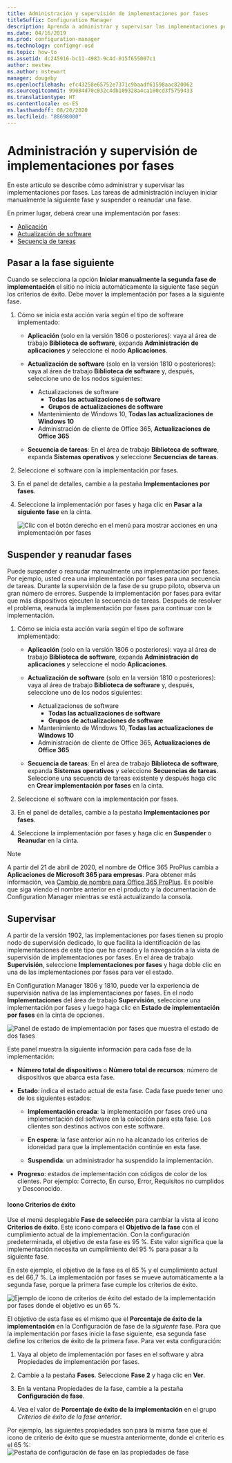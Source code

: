```yaml
---
title: Administración y supervisión de implementaciones por fases
titleSuffix: Configuration Manager
description: Aprenda a administrar y supervisar las implementaciones por fases para el software en Configuration Manager.
ms.date: 04/16/2019
ms.prod: configuration-manager
ms.technology: configmgr-osd
ms.topic: how-to
ms.assetid: dc245916-bc11-4983-9c4d-015f655007c1
author: mestew
ms.author: mstewart
manager: dougeby
ms.openlocfilehash: efc43258e65752e7371c9baadf61598aac820062
ms.sourcegitcommit: 99084d70c032c4db109328a4ca100cd3f5759433
ms.translationtype: HT
ms.contentlocale: es-ES
ms.lasthandoff: 08/20/2020
ms.locfileid: "88698000"
---
```

# <a name="manage-and-monitor-phased-deployments"></a>Administración y supervisión de implementaciones por fases

En este artículo se describe cómo administrar y supervisar las implementaciones por fases. Las tareas de administración incluyen iniciar manualmente la siguiente fase y suspender o reanudar una fase. 

En primer lugar, deberá crear una implementación por fases: 
- [Aplicación](create-phased-deployment-for-task-sequence.md?toc=/mem/configmgr/apps/toc.json&bc=/mem/configmgr/apps/breadcrumb/toc.json)  
- [Actualización de software](create-phased-deployment-for-task-sequence.md?toc=/mem/configmgr/sum/toc.json&bc=/mem/configmgr/sum/breadcrumb/toc.json)  
- [Secuencia de tareas](create-phased-deployment-for-task-sequence.md)  



## <a name="move-to-the-next-phase"></a><a name="bkmk_move"></a> Pasar a la fase siguiente

Cuando se selecciona la opción **Iniciar manualmente la segunda fase de implementación** el sitio no inicia automáticamente la siguiente fase según los criterios de éxito. Debe mover la implementación por fases a la siguiente fase.  

1. Cómo se inicia esta acción varía según el tipo de software implementado:  

    - **Aplicación** (solo en la versión 1806 o posteriores): vaya al área de trabajo **Biblioteca de software**, expanda **Administración de aplicaciones** y seleccione el nodo **Aplicaciones**.   

    - **Actualización de software** (solo en la versión 1810 o posteriores): vaya al área de trabajo **Biblioteca de software** y, después, seleccione uno de los nodos siguientes:    
        - Actualizaciones de software  
            - **Todas las actualizaciones de software**  
            - **Grupos de actualizaciones de software**   
        - Mantenimiento de Windows 10, **Todas las actualizaciones de Windows 10**  
        - Administración de cliente de Office 365, **Actualizaciones de Office 365**  

    - **Secuencia de tareas**: En el área de trabajo **Biblioteca de software**, expanda **Sistemas operativos** y seleccione **Secuencias de tareas**.   

2. Seleccione el software con la implementación por fases.  

3. En el panel de detalles, cambie a la pestaña **Implementaciones por fases**.  

4. Seleccione la implementación por fases y haga clic en **Pasar a la siguiente fase** en la cinta.  

    ![Clic con el botón derecho en el menú para mostrar acciones en una implementación por fases](media/Suspend-phased-deployment.PNG)



## <a name="suspend-and-resume-phases"></a><a name="bkmk_suspend"></a> Suspender y reanudar fases 

Puede suspender o reanudar manualmente una implementación por fases. Por ejemplo, usted crea una implementación por fases para una secuencia de tareas. Durante la supervisión de la fase de su grupo piloto, observa un gran número de errores. Suspende la implementación por fases para evitar que más dispositivos ejecuten la secuencia de tareas. Después de resolver el problema, reanuda la implementación por fases para continuar con la implementación. 

1. Cómo se inicia esta acción varía según el tipo de software implementado:  

    - **Aplicación** (solo en la versión 1806 o posteriores): vaya al área de trabajo **Biblioteca de software**, expanda **Administración de aplicaciones** y seleccione el nodo **Aplicaciones**.   

    - **Actualización de software** (solo en la versión 1810 o posteriores): vaya al área de trabajo **Biblioteca de software** y, después, seleccione uno de los nodos siguientes:    
        - Actualizaciones de software  
            - **Todas las actualizaciones de software**  
            - **Grupos de actualizaciones de software**   
        - Mantenimiento de Windows 10, **Todas las actualizaciones de Windows 10**  
        - Administración de cliente de Office 365, **Actualizaciones de Office 365**  

    - **Secuencia de tareas**: En el área de trabajo **Biblioteca de software**, expanda **Sistemas operativos** y seleccione **Secuencias de tareas**. Seleccione una secuencia de tareas existente y después haga clic en **Crear implementación por fases** en la cinta.  

2. Seleccione el software con la implementación por fases.  

3. En el panel de detalles, cambie a la pestaña **Implementaciones por fases**.  

4. Seleccione la implementación por fases y haga clic en **Suspender** o **Reanudar** en la cinta. 

> [!NOTE]
> A partir del 21 de abril de 2020, el nombre de Office 365 ProPlus cambia a **Aplicaciones de Microsoft 365 para empresas**. Para obtener más información, vea [Cambio de nombre para Office 365 ProPlus](/deployoffice/name-change). Es posible que siga viendo el nombre anterior en el producto y la documentación de Configuration Manager mientras se está actualizando la consola. 

<!-- Removed for 1806, need to clarify behavior with engineering
When you suspend a phased deployment, it sets the available and deadline times on the active deployments to a future time. When you resume, it generates a new schedule based on when you resume the phased deployment. The new schedule helps to avoid problems if you resume after the original deadline. For example, the initial schedule has the required deadline seven days after the deployment is available. You suspend it on the second day. If you aren't ready to resume it until day eight, you don't want the deployment to be immediately past the deadline. So it generates a new deadline starting from when you resume the phased deployment on day eight. 
-->


## <a name="monitor"></a><a name="bkmk_monitor"></a> Supervisar
<!--1358577-->
A partir de la versión 1902, las implementaciones por fases tienen su propio nodo de supervisión dedicado, lo que facilita la identificación de las implementaciones de este tipo que ha creado y la navegación a la vista de supervisión de implementaciones por fases. En el área de trabajo **Supervisión**, seleccione **Implementaciones por fases** y haga doble clic en una de las implementaciones por fases para ver el estado. <!--3555949-->

En Configuration Manager 1806 y 1810, puede ver la experiencia de supervisión nativa de las implementaciones por fases. En el nodo **Implementaciones** del área de trabajo **Supervisión**, seleccione una implementación por fases y luego haga clic en **Estado de implementación por fases** en la cinta de opciones.

![Panel de estado de implementación por fases que muestra el estado de dos fases](media/1358577-phased-deployment-status.png)

Este panel muestra la siguiente información para cada fase de la implementación:  

- **Número total de dispositivos** o **Número total de recursos**: número de dispositivos que abarca esta fase.  

- **Estado**: indica el estado actual de esta fase. Cada fase puede tener uno de los siguientes estados:  

    - **Implementación creada**: la implementación por fases creó una implementación del software en la colección para esta fase. Los clientes son destinos activos con este software.  

    - **En espera**: la fase anterior aún no ha alcanzado los criterios de idoneidad para que la implementación continúe en esta fase.  

    - **Suspendida**: un administrador ha suspendido la implementación.  

- **Progreso**: estados de implementación con códigos de color de los clientes. Por ejemplo: Correcto, En curso, Error, Requisitos no cumplidos y Desconocido. 

#### <a name="success-criteria-tile"></a>Icono Criterios de éxito

Use el menú desplegable **Fase de selección** para cambiar la vista al icono **Criterios de éxito**. Este icono compara el **Objetivo de la fase** con el cumplimiento actual de la implementación. Con la configuración predeterminada, el objetivo de esta fase es 95 %. Este valor significa que la implementación necesita un cumplimiento del 95 % para pasar a la siguiente fase.

En este ejemplo, el objetivo de la fase es el 65 % y el cumplimiento actual es del 66,7 %. La implementación por fases se mueve automáticamente a la segunda fase, porque la primera fase cumple los criterios de éxito.  

   ![Ejemplo de icono de criterios de éxito del estado de la implementación por fases donde el objetivo es un 65 %.](media/pod-status-success-criteria-tile.png)

El objetivo de esta fase es el mismo que el **Porcentaje de éxito de la implementación** en la Configuración de fase de la *siguiente* fase. Para que la implementación por fases inicie la fase siguiente, esa segunda fase define los criterios de éxito de la primera fase. Para ver esta configuración: 

1. Vaya al objeto de implementación por fases en el software y abra Propiedades de implementación por fases.  

2. Cambie a la pestaña **Fases**. Seleccione **Fase 2** y haga clic en **Ver**.  

3. En la ventana Propiedades de la fase, cambie a la pestaña **Configuración de fase**.  

4. Vea el valor de **Porcentaje de éxito de la implementación** en el grupo *Criterios de éxito de la fase anterior*.  

Por ejemplo, las siguientes propiedades son para la misma fase que el icono de criterio de éxito que se muestra anteriormente, donde el criterio es el 65 %:  
![Pestaña de configuración de fase en las propiedades de fase](media/phase-properties-phase-settings.png)